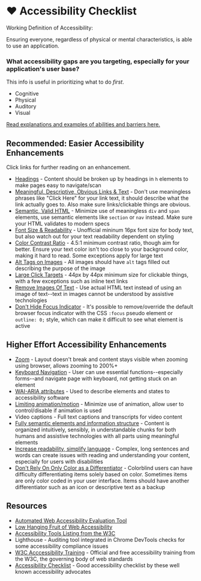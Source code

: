 # :heart: Accessibility Checklist

Working Definition of Accessibility: 

Ensuring everyone, regardless of physical or mental characteristics, is able to use an application.

### What accessibility gaps are you targeting, especially for your application's user base?

This info is useful in prioritizing what to do *first*.

* Cognitive 
* Physical
* Auditory
* Visual

[Read explanations and examples of abilities and barriers here.](https://www.w3.org/WAI/people-use-web/abilities-barriers/)

## Recommended: Easier Accessibility Enhancements

Click links for further reading on an enhancement.

* [Headings](https://accessibility.iu.edu/creating-content/web-content/headings.html) - Content should be broken up by headings in `h` elements to make pages easy to navigate/scan
* [Meaningful, Descriptive, Obvious Links & Text](https://webaim.org/techniques/hypertext/link_text) - Don't use meaningless phrases like "Click Here" for your link text, it should describe what the link actually goes to. Also make sure links/clickable things are obvious.
* [Semantic, Valid HTML](https://developer.mozilla.org/en-US/docs/Learn/Accessibility/HTML) - Minimize use of meaningless `div` and `span` elements, use semantic elements like `section` or `nav` instead. Make sure your HTML validates to modern specs
* [Font Size & Readability](https://webaim.org/techniques/fonts/) - Unofficial mininum 16px font size for body text, but also watch out for your text readability dependent on styling
* [Color Contrast Ratio](https://webaim.org/articles/contrast/) - 4.5:1 minimum contrast ratio, though aim for better. Ensure your text color isn't too close to your background color, making it hard to read. Some exceptions apply for large text
* [Alt Tags on Images](https://www.w3.org/WAI/tutorials/images/tips/) - All images should have `alt` tags filled out describing the purpose of the image
* [Large Click Targets](https://www.a11yproject.com/posts/2018-11-21-large-touch-targets) - 44px by 44px minimum size for clickable things, with a few exceptions such as inline text links
* [Remove Images Of Text](https://accessibility.princeton.edu/how/content/images-text) - Use actual HTML text instead of using an image of text--text in images cannot be understood by assistive technologies
* [Don't Hide Focus Indicator](https://web.accessibility.duke.edu/learn/focus-indicator) - It's possible to remove/override the default browser focus indicator with the CSS `:focus` pseudo element or `outline: 0;` style, which can make it difficult to see what element is active

## Higher Effort Accessibility Enhancements

* [Zoom](https://usability.yale.edu/web-accessibility/articles/zoom-resizing-text) - Layout doesn't break and content stays visible when zooming using browser, allows zooming to 200%+
* [Keyboard Navigation](https://www.nngroup.com/articles/keyboard-accessibility/) - User can use essential functions--especially forms--and navigate page with keyboard, not getting stuck on an element
* [WAI-ARIA attributes](https://developer.mozilla.org/en-US/docs/Learn/Accessibility/WAI-ARIA_basics) - Used to describe elements and states to accessibility software
* [Limiting animation/motion](https://css-tricks.com/accessible-web-animation-the-wcag-on-animation-explained/) - Minimize use of animation, allow user to control/disable if animation is used
* Video captions - Full text captions and transcripts for video content
* [Fully semantic elements and information structure](https://www.w3.org/TR/UNDERSTANDING-WCAG20/content-structure-separation-sequence.html) - Content is organized intuitively, sensibly, in understandable chunks for both humans and assistive technologies with all parts using meaningful elements
* [Increase readability, simplify language](https://css-tricks.com/accessible-web-animation-the-wcag-on-animation-explained/) - Complex, long sentences and words can create issues with reading and understanding your content, especially for users with disabilities
* [Don't Rely On Only Color as a Differentiator](https://www.smashingmagazine.com/2016/06/improving-color-accessibility-for-color-blind-users/) - Colorblind users can have difficulty differentiating items solely based on color. Sometimes items are only color coded in your user interface. Items should have another differentiator such as an icon or descriptive text as a backup

## Resources

* [Automated Web Accessibility Evaluation Tool](https://wave.webaim.org/)
* [Low Hanging Fruit of Web Accessibility](https://kb.rice.edu/page.php?id=93992#fruit)
* [Accessibility Tools Listing from the W3C](https://www.w3.org/WAI/ER/tools/)
* Lighthouse - Auditing tool integrated in Chrome DevTools checks for some accessibility compliance issues
* [W3C Acccessibility Training](https://www.edx.org/course/web-accessibility-introduction) - Official and free accessibility training from the W3C, the governing body of web standards
* [Accessibility Checklist](https://www.a11yproject.com/checklist) - Good accessibility checklist by these well known accessibility advocates
